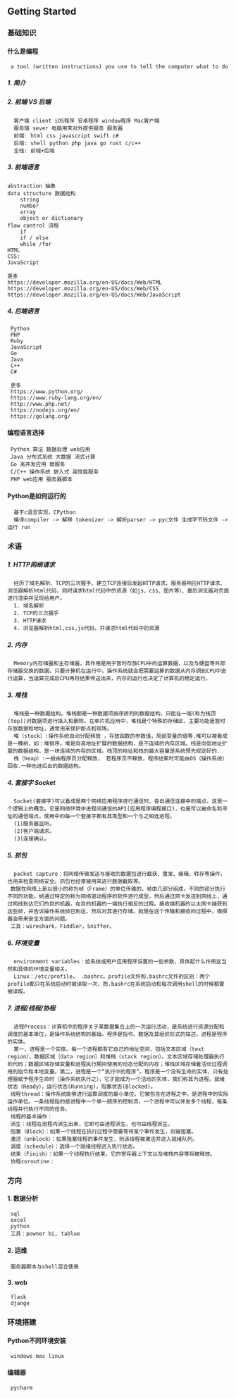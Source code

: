 ## Getting Started

### 基础知识
          

#### 什么是编程
     a tool (written instructions) you use to tell the computer what to do
##### 1. 简介
##### 2. 前端 VS 后端
      客户端 client iOS程序 安卓程序 window程序 Mac客户端
      服务端 sever 电脑用来对外提供服务 服务器
      前端: html css javascript swift c#
      后端: shell python php java go rust c/c++
      全栈: 前端+后端
      
      
      
##### 3. 前端语言
    abstraction 抽象
    data structure 数据结构
        string
        number
        array
        object or dictionary
    flow control 流程
        if 
        if / else
        while /for
    HTML
    CSS: 
    JavaScript
    
    更多
    https://developer.mozilla.org/en-US/docs/Web/HTML
    https://developer.mozilla.org/en-US/docs/Web/CSS
    https://developer.mozilla.org/en-US/docs/Web/JavaScript
      
##### 4. 后端语言
     Python
     PHP
     Ruby
     JavaScript
     Go
     Java
     C++
     C#
     
     更多
     https://www.python.org/
     https://www.ruby-lang.org/en/
     http://www.php.net/
     https://nodejs.org/en/
     https://golang.org/

#### 编程语言选择
     Python 算法 数据处理 web应用
     Java 分布式系统 大数据 流式计算
     Go 高并发应用 微服务
     C/C++ 操作系统 嵌入式 高性能服务
     PHP web应用 服务器脚本
     
####  Python是如何运行的
      基于c语言实现，CPython
      编译compiler -> 解释 tokenizer -> 解析parser -> pyc文件 生成字节码文件 -> 运行 run



### 术语
##### 1. HTTP网络请求
      经历了域名解析、TCP的三次握手、建立TCP连接后发起HTTP请求、服务器响应HTTP请求、浏览器解析html代码，同时请求html代码中的资源（如js、css、图片等）、最后浏览器对页面进行渲染并呈现给用户。
      1. 域名解析
      2. TCP的三次握手
      3. HTTP请求
      4. 浏览器解析html,css,js代码，并请求html代码中的资源
##### 2. 内存
      Memory内存储器和主存储器，其作用是用于暂时存放CPU中的运算数据，以及与硬盘等外部存储器交换的数据。只要计算机在运行中，操作系统就会把需要运算的数据从内存调到CPU中进行运算，当运算完成后CPU再将结果传送出来，内存的运行也决定了计算机的稳定运行。
##### 3. 堆栈
      堆栈是一种数据结构。堆栈都是一种数据项按序排列的数据结构，只能在一端(称为栈顶(top))对数据项进行插入和删除。在单片机应用中，堆栈是个特殊的存储区，主要功能是暂时存放数据和地址，通常用来保护断点和现场。
      堆（stock）:操作系统自动分配释放 ，存放函数的参数值，局部变量的值等.堆可以被看成是一棵树，如：堆排序。堆是向高地址扩展的数据结构，是不连续的内存区域。栈是向低地址扩展的数据结构，是一块连续的内存的区域。栈顶的地址和栈的最大容量是系统预先规定好的.
      栈（heap）:一般由程序员分配释放， 若程序员不释放，程序结束时可能由OS（操作系统）回收.一种先进后出的数据结构。
##### 4. 套接字 Socket
      Socket(套接字)可以看成是两个网络应用程序进行通信时，各自通信连接中的端点，这是一个逻辑上的概念。它是网络环境中进程间通信的API(应用程序编程接口)，也是可以被命名和寻址的通信端点，使用中的每一个套接字都有其类型和一个与之相连进程。
      (1)服务器监听。
      (2)客户端请求。
      (3)连接确认。 
##### 5. 抓包
      packet capture：将网络传输发送与接收的数据包进行截获、重发、编辑、转存等操作，也用来检查网络安全。抓包也经常被用来进行数据截取等。
     数据在网络上是以很小的称为帧（Frame）的单位传输的，帧由几部分组成，不同的部分执行不同的功能。帧通过特定的称为网络驱动程序的软件进行成型，然后通过网卡发送到网线上，通过网线到达它们的目的机器，在目的机器的一端执行相反的过程。接收端机器的以太网卡捕获到这些帧，并告诉操作系统帧已到达，然后对其进行存储。就是在这个传输和接收的过程中，嗅探器会带来安全方面的问题。
     工具：wireshark，Fiddler，Sniffer。
##### 6. 环境变量
      environment variables：给系统或用户应用程序设置的一些参数，具体起什么作用这当然和具体的环境变量相关。
      Linux：/etc/profile， .bashrc。profile文件和.bashrc文件的区别：两个profile都只在系统启动时被读取一次，而.bashrc在系统启动和每次调用shell的时候都要被读取。
      
##### 7. 进程/线程/协程
  
      进程Process：计算机中的程序关于某数据集合上的一次运行活动，是系统进行资源分配和调度的基本单位，是操作系统结构的基础。程序是指令、数据及其组织形式的描述，进程是程序的实体。  
      第一，进程是一个实体。每一个进程都有它自己的地址空间，包括文本区域（text region）、数据区域（data region）和堆栈（stack region）。文本区域存储处理器执行的代码；数据区域存储变量和进程执行期间使用的动态分配的内存；堆栈区域存储着活动过程调用的指令和本地变量。第二，进程是一个“执行中的程序”。程序是一个没有生命的实体，只有处理器赋予程序生命时（操作系统执行之），它才能成为一个活动的实体，我们称其为进程。就绪状态（Ready），运行状态(Running)，阻塞状态(Blocked)。  
     线程thread：操作系统能够进行运算调度的最小单位。它被包含在进程之中，是进程中的实际运作单位。一条线程指的是进程中一个单一顺序的控制流，一个进程中可以并发多个线程，每条线程并行执行不同的任务。  
     线程的基本操作：
     派生：线程在进程内派生出来，它即可由进程派生，也可由线程派生。  
     阻塞（Block）：如果一个线程在执行过程中需要等待某个事件发生，则被阻塞。  
     激活（unblock）：如果阻塞线程的事件发生，则该线程被激活并进入就绪队列。  
     调度（schedule）：选择一个就绪线程进入执行状态。  
     结束（Finish）：如果一个线程执行结束，它的寄存器上下文以及堆栈内容等将被释放。  
     协程coroutine：
 

### 方向
#### 1. 数据分析
     sql
     excel 
     python
     工具：powner bi, tablue
#### 2. 运维
     服务器脚本与shell混合使用
#### 3. web
     flask
     djange
### 环境搭建
#### Python不同环境安装
     windows mac linux
#### 编辑器
     pycharm


